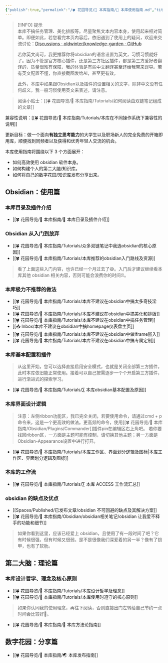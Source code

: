 ```yaml
---
{"publish":true,"permalink":"/🍀 花园导览/🧰 本库指南/🧰 本库使用指南.md","title":"🧰 本库使用指南","created":"2022-08-16","modified":"2025-07-15","published":"2025-07-18T13:39:54.428+08:00","cssclasses":""}
---
```



>[!INFO] 提示  
> 本库不搞任务管理、美化排版等。尽量聚焦文本内容本身，使用起来相对简单。即便如此，若您看完本页内容后，依旧遇到了使用上的疑问，欢迎来交流讨论：[Discussions · oldwinter/knowledge-garden · GitHub](https://github.com/oldwinter/knowledge-garden/discussions)
>
> 若你英文尚可，我更推荐你将obsidian的语言设置为英文，习惯习惯就好了。因为不管是官方核心插件，还是第三方社区插件，都是第三方爱好者翻译的，质量很难有保障，我的体验是有些中文翻译甚至还给我带来误导。若有英文配置不懂，你直接截图发给AI，甚至更有效。
>
> 此外，本库中如果跟Obsidian以及插件的设置相关的文字，除非中文没有任何歧义，我一般习惯使用英文来表述，请注意。

> 阅读小贴士：[[🍀 花园导览/🧰 本库指南/Tutorials/如何阅读由双链笔记组成的文章]]

兼容性说明：[[🍀 花园导览/🧰 本库指南/Tutorials/本库在不同操作系统下兼容性的说明]]

更新目标：做一个面向**有独立思考能力**的大学生以及职场新人的完全免费的开箱即用库，顺便找到同频者以及获得和优秀年轻人交流的机会。

本库使用指南将围绕以下 3 个方面展开：

- 如何高效使用 obsidian 软件本身。
- 如何构建个人的第二大脑/知识库。
- 如何将自己的数字花园/知识库发布分享出来。

## Obsidian：使用篇

### 本库目录及插件介绍

- [[🍀 花园导览/🧰 本库指南/📂 本库目录及插件介绍]]

### Obsidian 从入门到放弃

- [[🍀 花园导览/🧰 本库指南/Tutorials/众多双链笔记中我选obsidian的核心原因]]
- [[🍀 花园导览/🧰 本库指南/Tutorials/本库推荐的obsidian入门路线及资源]]

>看了上面这些入门内容，也许已经一个月过去了😅。入门后才建议继续看本库其他 obsidian 相关内容，否则可能会浪费你的时间⏰。

### 本库极力不推荐的做法

- [[🍀 花园导览/🧰 本库指南/Tutorials/本库不建议在obsidian中搞太多奇技淫巧]]
- [[🍀 花园导览/🧰 本库指南/Tutorials/本库不建议在obsidian中搞美化和排版]]
- [[🍀 花园导览/🧰 本库指南/Tutorials/本库不建议在obsidian中搞任务管理]]
- [[📥 Inbox/本库不建议在obsidian中搞homepage仪表盘主页]]
- [[🍀 花园导览/🧰 本库指南/Tutorials/本库不建议在obsidian中做Iframe嵌入]]
- [[🍀 花园导览/🧰 本库指南/Tutorials/本库不建议在obsidian中搞专属定制]]

### 本库基本配置和插件

> 从这里开始，您可以选择直接启用安全模式，也就是关闭全部第三方插件，此时本库依旧能正常使用。接着可以自己按需逐步一个个开启第三方插件，进行渐进式的探索学习。

- [[🍀 花园导览/🧰 本库指南/Tutorials/∑ 本库obsidian基本配置及原因]]

### 本库界面设计逻辑

> 注意：左侧ribbon功能区，我已完全关闭，若要使用命令，请通过cmd + p命令来，这是一个更高效的做法。更高频的命令，使用[[🍀 花园导览/🧰 本库指南/Obsidian/Plugins/Commander]]插件pin在编辑区右上角吧。
> 若你要找回ribbon区，一方面是主题可能有控制，请切换其他主题；另一方面是Obsidian-Appearance设置中进行打开。

- [[🍀 花园导览/🧰 本库指南/Tutorials/本库工作区、界面划分逻辑及图标\|本库工作区、界面划分逻辑及图标]]

### 本库的工作流

- [[🍀 花园导览/🧰 本库指南/Tutorials/∑ 本库 ACCESS 工作流汇总]]

### obsidian 的缺点及优点

- [[Spaces/Published/已发布文章/obsidian 不可回避的缺点及其解决方案]]
- [[🍀 花园导览/🧰 本库指南/Obsidian/obsidian相关笔记/obsidian 让我爱不释手的功能和细节]]

>如果你看到这里，应该已经爱上 obsidian，且使用了有一段时间了吧？它有时候很强，但有时候又很弱。是不是很像我们深爱着的另一半？像有了铠甲，也有了软肋。

## 第二大脑：理论篇

### 本库设计哲学、理念及核心原则

- [[🍀 花园导览/🧰 本库指南/Tutorials/本库设计哲学及理念]]
- [[🍀 花园导览/🧰 本库指南/Tutorials/本库使用时遵守的核心原则]]

>如果你认同我的使用理念，再往下阅读，否则直接出门左转给自己节约一点时间会比较好🤣。

- [[🍀 花园导览/🧰 本库指南/🍫 本库方法论指南]]

## 数字花园：分享篇

- [[🍀 花园导览/🧰 本库指南/🌏 本库发布指南]]

